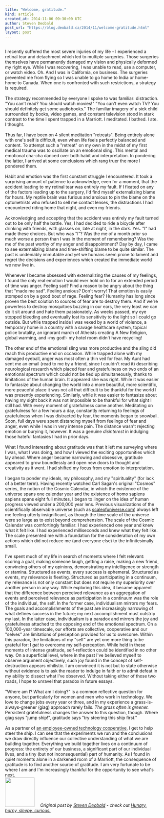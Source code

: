 ```yaml
---
title: "Welcome, gratitude."
kind: article
created_at: 2014-11-06 09:30:00 UTC
author: Steven Deobald
post_url: "https://blog.deobald.ca/2014/11/welcome-gratitude.html"
layout: post
---
```

<div dir="ltr" style="text-align: left;" trbidi="on"><br />I recently suffered the most severe injuries of my life - I experienced a retinal tear and detachment which led to multiple surgeries. Those surgeries themselves have permanently damaged my vision and physically deformed my right eye. While I was recovering, I was unable to read, use a computer, or watch video. Oh. And I was in California, on business. The surgeries prevented me from flying so I was unable to go home to India or home-home to Canada. When one is confronted with such restrictions, a strategy is required.<br /><br />The strategy recommended by everyone I spoke to was familiar: distraction. "You can't read? You should watch movies!" "You can't even watch TV? You should definitely get some audiobooks." The familiar imagery of a sick child surrounded by books, video games, and constant television stood in stark contrast to the time I spent trapped in a Marriott. I meditated. I bathed. I ate. I thought.<br /><br />Thus far, I have been on 4 silent meditation "retreats". Being entirely alone with one's self is difficult, even when life feels perfectly balanced and content. To attempt such a "retreat" on my own in the midst of my first medical trauma was to oscillate on an emotional sling. This mental and emotional cha-cha danced over both habit and interpretation. In pondering the latter, I arrived at some conclusions which rang truer the more I pondered them.<br /><br />Habit and emotion was the first constant struggle I encountered. It took a surprising amount of patience to acknowledge, even for a moment, that the accident leading to my retinal tear was entirely my fault. If I fixated on any of the factors leading up to the surgery, I'd find myself externalizing blame for hours. My reptile brain was furious and anxious to pin the blame on the optometrists who refused to sell me contact lenses, the distractions I had encountered riding home that night, and even my friends.<br /><br />Acknowledging and accepting that the accident was entirely my fault turned out to be only half the battle. Yes, I had decided to ride a bicycle after drinking with friends, with glasses on, late at night, in the dark. Yes. "I" had made these choices. But who was "I"? Was the me of a month prior so much worse a person than I was in the moment of remembering? Was the me of the past worthy of my anger and disappointment? Day by day, I came to see externalizing blame and time-shifting blame to be quite similar. The past is undeniably immutable and yet we humans seem prone to lament and regret the decisions and experiences which created the immediate world we now live in.<br /><br />Whenever I became obsessed with externalizing the causes of my feelings, I found the only real emotion I would ever hold on to for an extended period of time was anger. Feeling sad? Find a reason to be angry about the thing that "made me sad". Feeling anxious? Don't worry! That emotion is easily stomped on by a good bout of rage. Feeling fear? Humanity has long since proven the best solution to sources of fear are to destroy them. And if we're powerless to destroy mosquitoes buzzing in our ears, the very least we can do it sit around and hate them passionately. As weeks passed, my eye stopped bleeding and eventually lost its sensitivity to the light so I could go outside. But while trapped inside I was vexed by a world of violence, a temporary home in a country with a savage healthcare system, topical police brutality, an ignorant march of Atheists creating A New Religion, global warming, and -my god!- my hotel room didn't have recycling!<br /><br />The other end of the emotional sling was more productive and the sling did reach this productive end on occasion. While trapped alone with my damaged eyeball, anger was most often a thin veil for fear. My Aunt had sent me an email (read to me by a friend, since I couldn't read it) describing neurological research which placed fear and gratefulness on two ends of an emotional spectrum which could not be tied up simultaneously, thanks to limitations of the human brain. It appeared she was right. While it was easier to fantasize about changing the world into a more beautiful, more scientific, more peaceful place it was not all that difficult to be thankful for the world I was presently experiencing. Similarly, while it was easier to fantasize about having my sight back it was not impossible to be thankful for what sight I still had. With every moment of gratefulness came another. Meditating on gratefulness for a few hours a day, constantly returning to feelings of gratefulness when I was distracted by fear, the moments began to snowball. Soon, full days were spent distancing myself from feelings of fear and anger, even while I was in very intense pain. The distance wasn't rejecting emotion or burying it, however. It was a genuine <i>disinterest</i> in indulging those hateful fantasies I had in prior days.<br /><br />What I found interesting about gratitude was that it left me surveying where I was, what I was doing, and how I viewed the exciting opportunities which lay ahead. Where anger became narrowing and obsessive, gratitude appeared to grow boundlessly and open new doors to thought and creativity as it went. I had shifted my focus from emotion to interpretation.<br /><br />I began to ponder my ideals, my philosophy, and my "spirituality" (for lack of a better term). Having recently watched Carl Sagan's original "Cosmos" series, the notion of the Cosmic Calendar, in which the existence of the universe spans one calendar year and the existence of homo sapiens sapiens spans eight full minutes, I began to linger on the idea of human progress viewed under a 200,000 year lens. Previous visualizations of the scientifically observable universe (such as <a href="http://scaleofuniverse.com/">scaleofuniverse.com</a>) always left me feeling utterly insignificant, as though the time scale of the universe were so large as to exist beyond comprehension. The scale of the Cosmic Calendar was comfortingly familiar: I had experienced one year and knew what it felt like. I had experienced milliseconds and knew what they felt like. The scale presented me with a foundation for the consideration of my own actions which did not reduce me (and everyone else) to the infinitesimally small.<br /><br />I've spent much of my life in search of moments where I felt relevant: scoring a goal, making someone laugh, getting a raise, making a new friend, convincing others of my opinions, demonstrating my intelligence or strength or stamina. Structured as events, every success is ephemeral. Structured as events, my relevance is fleeting. Structured as participating in a continuum, my relevance is not only constant but does not require my superiority over another person in any way. While exploring this idea, it became apparent that the difference between perceived relevance as an aggregation of events and perceived relevance as participation in a continuum was the role of the individual, the self. In the former case, individualism mirrors my fears. The goals and accomplishments of the past are increasingly narrowing of what defines success in the future; my next accomplishment must outstrip my last. In the latter case, individualism is a paradox and mirrors the joy and gratefulness attached to the opposing end of the emotional spectrum. On a 100,000-year timescale, our efforts are collective, cooperative and our "selves" are limitations of perception provided for us to overcome. Within this paradox, the limitations of my "self" are yet one more thing to be grateful for: I <i>get</i> to overcome my self-perception. While held in these moments of intense gratitude, self-reflection could be identified in no other way. On a superficial level, where in the past I've believed myself to observe argument objectively, such joy found in the concept of self-destruction appears nihilistic. I am convinced it is not but to state otherwise without evidence is to ask the reader to indulge in faith or to admit defeat in my ability to dissect what I've observed. Without taking either of those two roads, I hope to unravel that paradox in future essays.<br /><br />"Where am I? What am I doing?" is a common reflective question for anyone, but particularly for women and men who work in technology. We love to change jobs every year or three, and in my experience a grass-is-always-greener (giag) approach rarely fails. <i>The grass often is greener.</i> Persistent gratefulness changes the answer to this question, though. Where giag says "jump ship!", gratitude says "try steering this ship first."<br /><br />As a partner of <a href="http://www.nilenso.com/" target="_blank">an employee-owned technology cooperative</a>, I get to help steer the ship. I can see that the experiments we run and the conclusions we draw directly influence our collective understanding of what we are building together. Everything we build together lives on a continuum of progress: the entirety of our business, a significant part of our individual lives, and a tiny (but not inconsequential) part of humanity. As I found in quiet moments alone in a darkened room of a Marriott, the consequence of gratitude is to find another source of gratitude. I am very fortunate to be where I am and I'm increasingly thankful for the opportunity to see what's next.</div>
<div class="author">
  <img src="https://nilenso.com/images/alumni/steven.webp" style="width: 96px; height: 96;">
  <span style=" padding: 32px 15px;">
    <i>Original post by <a href="http://twitter.com/deobald">Steven Deobald</a> - check out <a href="https://blog.deobald.ca/">Hungry, horny, sleepy, curious.</a></i>
  </span>
</div>
